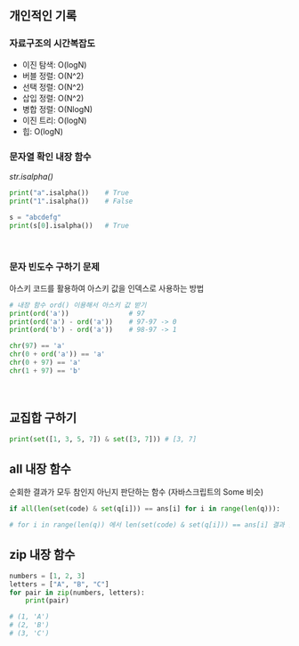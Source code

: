 ## 개인적인 기록

### 자료구조의 시간복잡도
- 이진 탐색: O(logN)
- 버블 정렬: O(N^2)
- 선택 정렬: O(N^2)
- 삽입 정렬: O(N^2)
- 병합 정렬: O(NlogN)
- 이진 트리: O(logN)
- 힙: O(logN)

### 문자열 확인 내장 함수
*str.isalpha()*

```python
print("a".isalpha())    # True
print("1".isalpha())    # False

s = "abcdefg"
print(s[0].isalpha())   # True
```

<br/>

### 문자 빈도수 구하기 문제

아스키 코드를 활용하여 아스키 값을 인덱스로 사용하는 방법

```python
# 내장 함수 ord() 이용해서 아스키 값 받기
print(ord('a'))               # 97
print(ord('a') - ord('a'))    # 97-97 -> 0
print(ord('b') - ord('a'))    # 98-97 -> 1

chr(97) == 'a'
chr(0 + ord('a')) == 'a'
chr(0 + 97) == 'a'
chr(1 + 97) == 'b'
```

<br/>

## 교집합 구하기
```python
print(set([1, 3, 5, 7]) & set([3, 7])) # [3, 7]
```

## all 내장 함수
순회한 결과가 모두 참인지 아닌지 판단하는 함수 (자바스크립트의 Some 비슷)

```python
if all(len(set(code) & set(q[i])) == ans[i] for i in range(len(q))):

# for i in range(len(q)) 에서 len(set(code) & set(q[i])) == ans[i] 결과 값이 모두 참인지 판단하는 함수
```

## zip 내장 함수

```python
numbers = [1, 2, 3]
letters = ["A", "B", "C"]
for pair in zip(numbers, letters):
    print(pair)

# (1, 'A')
# (2, 'B')
# (3, 'C')
```




